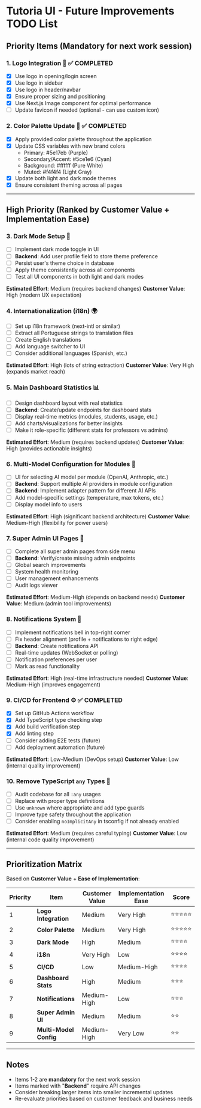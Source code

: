 # Tutoria UI - Future Improvements TODO List

## Priority Items (Mandatory for next work session)

### 1. **Logo Integration** 🎨 ✅ COMPLETED
- [x] Use logo in opening/login screen
- [x] Use logo in sidebar
- [x] Use logo in header/navbar
- [x] Ensure proper sizing and positioning
- [x] Use Next.js Image component for optimal performance
- [ ] Update favicon if needed (optional - can use custom icon)

### 2. **Color Palette Update** 🎨 ✅ COMPLETED
- [x] Apply provided color palette throughout the application
- [x] Update CSS variables with new brand colors
  - Primary: #5e17eb (Purple)
  - Secondary/Accent: #5ce1e6 (Cyan)
  - Background: #ffffff (Pure White)
  - Muted: #f4f4f4 (Light Gray)
- [x] Update both light and dark mode themes
- [x] Ensure consistent theming across all pages

---

## High Priority (Ranked by Customer Value + Implementation Ease)

### 3. **Dark Mode Setup** 🌙
- [ ] Implement dark mode toggle in UI
- [ ] **Backend**: Add user profile field to store theme preference
- [ ] Persist user's theme choice in database
- [ ] Apply theme consistently across all components
- [ ] Test all UI components in both light and dark modes

**Estimated Effort**: Medium (requires backend changes)
**Customer Value**: High (modern UX expectation)

### 4. **Internationalization (i18n)** 🌍
- [ ] Set up i18n framework (next-intl or similar)
- [ ] Extract all Portuguese strings to translation files
- [ ] Create English translations
- [ ] Add language switcher to UI
- [ ] Consider additional languages (Spanish, etc.)

**Estimated Effort**: High (lots of string extraction)
**Customer Value**: Very High (expands market reach)

### 5. **Main Dashboard Statistics** 📊
- [ ] Design dashboard layout with real statistics
- [ ] **Backend**: Create/update endpoints for dashboard stats
- [ ] Display real-time metrics (modules, students, usage, etc.)
- [ ] Add charts/visualizations for better insights
- [ ] Make it role-specific (different stats for professors vs admins)

**Estimated Effort**: Medium (requires backend updates)
**Customer Value**: High (provides actionable insights)

### 6. **Multi-Model Configuration for Modules** 🤖
- [ ] UI for selecting AI model per module (OpenAI, Anthropic, etc.)
- [ ] **Backend**: Support multiple AI providers in module configuration
- [ ] **Backend**: Implement adapter pattern for different AI APIs
- [ ] Add model-specific settings (temperature, max tokens, etc.)
- [ ] Display model info to users

**Estimated Effort**: High (significant backend architecture)
**Customer Value**: Medium-High (flexibility for power users)

### 7. **Super Admin UI Pages** 👑
- [ ] Complete all super admin pages from side menu
- [ ] **Backend**: Verify/create missing admin endpoints
- [ ] Global search improvements
- [ ] System health monitoring
- [ ] User management enhancements
- [ ] Audit logs viewer

**Estimated Effort**: Medium-High (depends on backend needs)
**Customer Value**: Medium (admin tool improvements)

### 8. **Notifications System** 🔔
- [ ] Implement notifications bell in top-right corner
- [ ] Fix header alignment (profile + notifications to right edge)
- [ ] **Backend**: Create notifications API
- [ ] Real-time updates (WebSocket or polling)
- [ ] Notification preferences per user
- [ ] Mark as read functionality

**Estimated Effort**: High (real-time infrastructure needed)
**Customer Value**: Medium-High (improves engagement)

### 9. **CI/CD for Frontend** ⚙️ ✅ COMPLETED
- [x] Set up GitHub Actions workflow
- [x] Add TypeScript type checking step
- [x] Add build verification step
- [x] Add linting step
- [ ] Consider adding E2E tests (future)
- [ ] Add deployment automation (future)

**Estimated Effort**: Low-Medium (DevOps setup)
**Customer Value**: Low (internal quality improvement)

### 10. **Remove TypeScript `any` Types** 🔧
- [ ] Audit codebase for all `:any` usages
- [ ] Replace with proper type definitions
- [ ] Use `unknown` where appropriate and add type guards
- [ ] Improve type safety throughout the application
- [ ] Consider enabling `noImplicitAny` in tsconfig if not already enabled

**Estimated Effort**: Medium (requires careful typing)
**Customer Value**: Low (internal code quality improvement)

---

## Prioritization Matrix

Based on **Customer Value** + **Ease of Implementation**:

| Priority | Item | Customer Value | Implementation Ease | Score |
|----------|------|----------------|---------------------|-------|
| 1 | **Logo Integration** | Medium | Very High | ⭐⭐⭐⭐⭐ |
| 2 | **Color Palette** | Medium | Very High | ⭐⭐⭐⭐⭐ |
| 3 | **Dark Mode** | High | Medium | ⭐⭐⭐⭐ |
| 4 | **i18n** | Very High | Low | ⭐⭐⭐⭐ |
| 5 | **CI/CD** | Low | Medium-High | ⭐⭐⭐⭐ |
| 6 | **Dashboard Stats** | High | Medium | ⭐⭐⭐ |
| 7 | **Notifications** | Medium-High | Low | ⭐⭐⭐ |
| 8 | **Super Admin UI** | Medium | Medium | ⭐⭐ |
| 9 | **Multi-Model Config** | Medium-High | Very Low | ⭐⭐ |

---

## Notes

- Items 1-2 are **mandatory** for the next work session
- Items marked with "**Backend**" require API changes
- Consider breaking larger items into smaller incremental updates
- Re-evaluate priorities based on customer feedback and business needs

